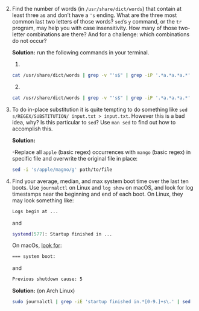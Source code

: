 2. Find the number of words (in `/usr/share/dict/words`) that contain at least
   three `a`s and don’t have a `'s` ending. What are the three most common last
   two letters of those words? `sed`’s `y` command, or the `tr` program, may help
   you with case insensitivity. How many of those two-letter combinations
   are there? And for a challenge: which combinations do not occur?

   **Solution:** run the following commands in your terminal.

   1.

   ```bash
   cat /usr/share/dict/words | grep -v "'s$" | grep -iP '.*a.*a.*a.*' | wc -l
   ```

   2.

   ```bash
   cat /usr/share/dict/words | grep -v "'s$" | grep -iP '.*a.*a.*a.*' | sed -E 's/.*(..)/\1/' | uniq -c | sort -nk1,1 | tail -3 | awk '{print $2}'
   ```

3. To do in-place substitution it is quite tempting to do something like
   `sed s/REGEX/SUBSTITUTION/ input.txt > input.txt`. However this is a
   bad idea, why? Is this particular to `sed`? Use `man sed` to find out how to
   accomplish this.

   **Solution:**

   -Replace all `apple` (basic regex) occurrences with `mango` (basic regex) in
   specific file and overwrite the original file in place:

   ```bash
   sed -i 's/apple/magno/g' path/to/file
   ```

4. Find your average, median, and max system boot time over the last ten boots.
   Use `journalctl` on Linux and `log show` on macOS, and look for log timestamps
   near the beginning and end of each boot. On Linux, they may look something like:

   ```bash
   Logs begin at ...
   ```

   and

   ```bash
   systemd[577]: Startup finished in ...
   ```

   On macOs, [look for](https://eclecticlight.co/2018/03/21/macos-unified-log-3-finding-your-way/):

   ```bash
   === system boot:
   ```

   and

   ```bash
   Previous shutdown cause: 5
   ```

   **Solution:** (on Arch Linux)

   ```bash
   sudo journalctl | grep -iE 'startup finished in.*[0-9.]+s\.' | sed -E 's|.*= (.*)s\.|\1|g' | R --slave -e 'x <- scan(file="stdin", quiet=TRUE); summary(x)'
   ```
